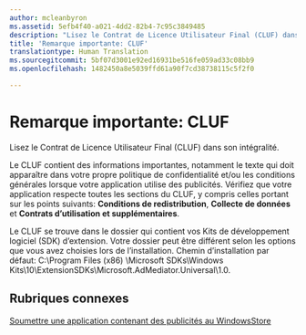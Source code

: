 ```yaml
---
author: mcleanbyron
ms.assetid: 5efb4f40-a021-4dd2-82b4-7c95c3849485
description: "Lisez le Contrat de Licence Utilisateur Final (CLUF) dans son intégralité pour connaître les informations importantes."
title: 'Remarque importante: CLUF'
translationtype: Human Translation
ms.sourcegitcommit: 5bf07d3001e92ed16931be516fe059ad33c08bb9
ms.openlocfilehash: 1482450a8e5039ffd61a90f7cd38738115c5f2f0

---
```


# Remarque importante: CLUF




Lisez le Contrat de Licence Utilisateur Final (CLUF) dans son intégralité.

Le CLUF contient des informations importantes, notamment le texte qui doit apparaître dans votre propre politique de confidentialité et/ou les conditions générales lorsque votre application utilise des publicités. Vérifiez que votre application respecte toutes les sections du CLUF, y compris celles portant sur les points suivants: **Conditions de redistribution**, **Collecte de données** et **Contrats d’utilisation et supplémentaires**.

Le CLUF se trouve dans le dossier qui contient vos Kits de développement logiciel (SDK) d’extension. Votre dossier peut être différent selon les options que vous avez choisies lors de l’installation. Chemin d’installation par défaut: C:\\Program Files (x86) \\Microsoft SDKs\\Windows Kits\\10\\ExtensionSDKs\\Microsoft.AdMediator.Universal\\1.0.

## Rubriques connexes

[Soumettre une application contenant des publicités au WindowsStore](submit-an-app-with-ads-to-the-windows-store.md)

 

 



<!--HONumber=Aug16_HO3-->


